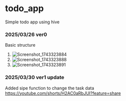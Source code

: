 # todo_app
Simple todo app using hive
### 2025/03/26 ver0 
Basic structure
1. ![Screenshot_1743323884](https://github.com/user-attachments/assets/63b966aa-3457-4996-8b41-64d1d13798aa)
2. ![Screenshot_1743323888](https://github.com/user-attachments/assets/6986f920-4531-4a5f-9783-d52f2d9898a3)
3. ![Screenshot_1743323891](https://github.com/user-attachments/assets/d3016409-649a-4dc1-99e8-8e71070466f8)

### 2025/03/30 ver1 update
Added sipe function to change the task data
<https://youtube.com/shorts/H2AC0aRbJUI?feature=share>
